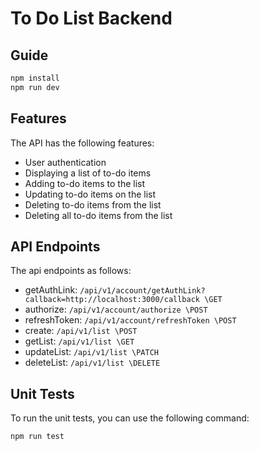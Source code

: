# To Do List Backend

## Guide

```bash
npm install
npm run dev
```

## Features

The API has the following features:

- User authentication
- Displaying a list of to-do items
- Adding to-do items to the list
- Updating to-do items on the list
- Deleting to-do items from the list
- Deleting all to-do items from the list

## API Endpoints

The api endpoints as follows:

- getAuthLink: `/api/v1/account/getAuthLink?callback=http://localhost:3000/callback \GET`
- authorize: `/api/v1/account/authorize \POST`
- refreshToken: `/api/v1/account/refreshToken \POST`
- create: `/api/v1/list \POST`
- getList: `/api/v1/list \GET`
- updateList: `/api/v1/list \PATCH`
- deleteList: `/api/v1/list \DELETE`

## Unit Tests

To run the unit tests, you can use the following command:

```bash
npm run test
```
